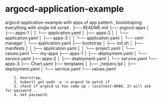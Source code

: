 # argocd-application-example
argocd-application-example with apps of app pattern , bootstraping everything with single init script 
.
├── README.md
├── argocd-apps
│   ├── apps-1
│   │   └── application.yaml
│   ├── apps-2
│   │   └── application.yaml
│   ├── apps-3
│   │   └── application.yaml
│   └── cert-manager
│       └── application.yaml
├── bootstrap
│   ├── init.sh
│   ├── manifests
│   │   ├── application.yaml
│   │   └── project.yaml
│   └── values.yaml
└── my-apps
    ├── apps-1
    │   ├── deployment.yaml
    │   └── service.yaml
    ├── apps-2
    │   ├── deployment.yaml
    │   └── service.yaml
    └── apps-3
        ├── Chart.yaml
        ├── templates
        │   ├── _helpers.tpl
        │   ├── deployment.yaml
        │   └── service.yaml
        └── values.yaml





        1. boorstrap, 
        2. kubectl get pods -w -n argocd to watch if 
        3. check if argocd ui has come up : localhost:8080, It will ask for password .
        4. Get password: 
